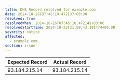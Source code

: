 ```yaml
---
title: DNS Record resolved for example.com
date: 2024-10-26T07:46:10.472137+00:00
resolved: True
resolvedWhen: 2024-10-26T07:46:10.472149+00:00
resolvedStartTime: 2024-10-25T21:09:43.191474+00:00
severity: notice
affected:
  - example.com
section: issue
---
```


| Expected Record  | Actual Record  |
|------------------|----------------|
| 93.184.215.14 | 93.184.215.14 |
